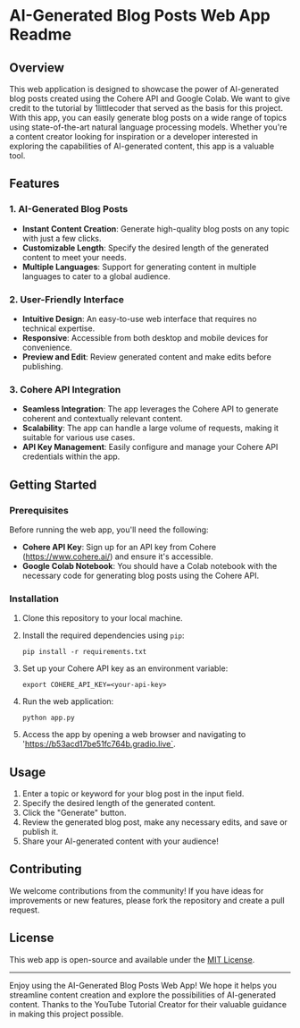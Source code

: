 # AI-Generated Blog Posts Web App Readme

## Overview

This web application is designed to showcase the power of AI-generated blog posts created using the Cohere API and Google Colab. We want to give credit to the tutorial by 1littlecoder that served as the basis for this project. With this app, you can easily generate blog posts on a wide range of topics using state-of-the-art natural language processing models. Whether you're a content creator looking for inspiration or a developer interested in exploring the capabilities of AI-generated content, this app is a valuable tool.

## Features

### 1. AI-Generated Blog Posts

- **Instant Content Creation**: Generate high-quality blog posts on any topic with just a few clicks.
- **Customizable Length**: Specify the desired length of the generated content to meet your needs.
- **Multiple Languages**: Support for generating content in multiple languages to cater to a global audience.

### 2. User-Friendly Interface

- **Intuitive Design**: An easy-to-use web interface that requires no technical expertise.
- **Responsive**: Accessible from both desktop and mobile devices for convenience.
- **Preview and Edit**: Review generated content and make edits before publishing.

### 3. Cohere API Integration

- **Seamless Integration**: The app leverages the Cohere API to generate coherent and contextually relevant content.
- **Scalability**: The app can handle a large volume of requests, making it suitable for various use cases.
- **API Key Management**: Easily configure and manage your Cohere API credentials within the app.

## Getting Started

### Prerequisites

Before running the web app, you'll need the following:

- **Cohere API Key**: Sign up for an API key from Cohere (https://www.cohere.ai/) and ensure it's accessible.
- **Google Colab Notebook**: You should have a Colab notebook with the necessary code for generating blog posts using the Cohere API.

### Installation

1. Clone this repository to your local machine.
2. Install the required dependencies using `pip`:

   ```
   pip install -r requirements.txt
   ```

3. Set up your Cohere API key as an environment variable:

   ```
   export COHERE_API_KEY=<your-api-key>
   ```

4. Run the web application:

   ```
   python app.py
   ```

5. Access the app by opening a web browser and navigating to 'https://b53acd17be51fc764b.gradio.live`.

## Usage

1. Enter a topic or keyword for your blog post in the input field.
2. Specify the desired length of the generated content.
3. Click the "Generate" button.
4. Review the generated blog post, make any necessary edits, and save or publish it.
5. Share your AI-generated content with your audience!



## Contributing

We welcome contributions from the community! If you have ideas for improvements or new features, please fork the repository and create a pull request.

## License

This web app is open-source and available under the [MIT License](LICENSE).

---

Enjoy using the AI-Generated Blog Posts Web App! We hope it helps you streamline content creation and explore the possibilities of AI-generated content. Thanks to the YouTube Tutorial Creator for their valuable guidance in making this project possible.
